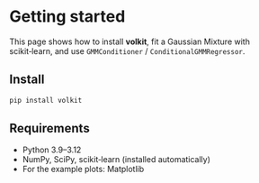 
# Getting started

This page shows how to install **volkit**, fit a Gaussian Mixture with scikit‑learn, and use `GMMConditioner` / `ConditionalGMMRegressor`.

## Install

```bash
pip install volkit
```

## Requirements

- Python 3.9–3.12
- NumPy, SciPy, scikit‑learn (installed automatically)
- For the example plots: Matplotlib

